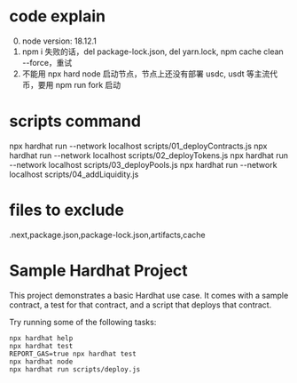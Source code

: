 # code explain

0. node version: 18.12.1
1. npm i 失败的话，del package-lock.json, del yarn.lock, npm cache clean --force，重试
2. 不能用 npx hard node 启动节点，节点上还没有部署 usdc, usdt 等主流代币，要用 npm run fork 启动

# scripts command

npx hardhat run --network localhost scripts/01_deployContracts.js
npx hardhat run --network localhost scripts/02_deployTokens.js
npx hardhat run --network localhost scripts/03_deployPools.js
npx hardhat run --network localhost scripts/04_addLiquidity.js

# files to exclude

.next,package.json,package-lock.json,artifacts,cache

# Sample Hardhat Project

This project demonstrates a basic Hardhat use case. It comes with a sample contract, a test for that contract, and a script that deploys that contract.

Try running some of the following tasks:

```shell
npx hardhat help
npx hardhat test
REPORT_GAS=true npx hardhat test
npx hardhat node
npx hardhat run scripts/deploy.js
```
